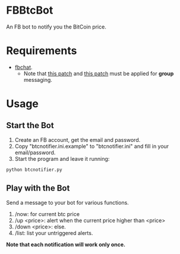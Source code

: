 # FBBtcBot
An FB bot to notify you the BitCoin price.

# Requirements

- [fbchat](https://github.com/carpedm20/fbchat). 
  - Note that [this patch](https://github.com/carpedm20/fbchat/pull/74/files) and [this patch](https://github.com/carpedm20/fbchat/pull/77/commits/62c5ae793269dbcc4bdd5b5cb12865a6546fda15) must be applied for **group** messaging.

# Usage

## Start the Bot
1. Create an FB account, get the email and password.
2. Copy "btcnotifier.ini.example" to "btcnotifier.ini" and fill in your email/password.
3. Start the program and leave it running:
```bash
python btcnotifier.py
```

## Play with the Bot
Send a message to your bot for various functions.

1. /now: for current btc price
2. /up \<price\>: alert when the current price higher than \<price\>
3. /down \<price\>: else.
4. /list: list your untriggered alerts.

**Note that each notification will work only once.**
